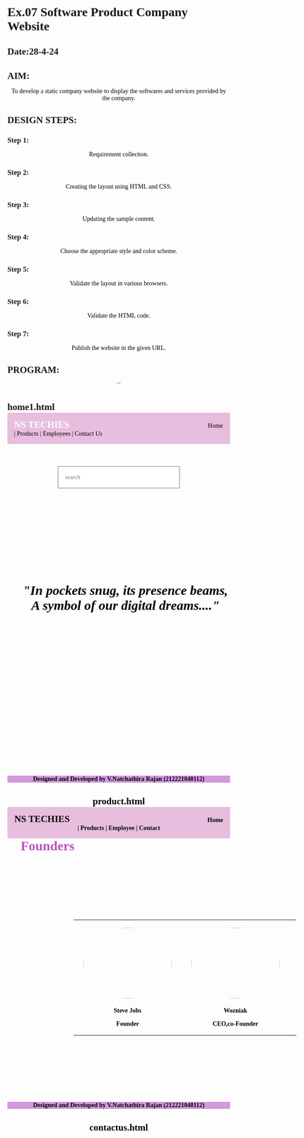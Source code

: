 # Ex.07 Software Product Company Website
## Date:28-4-24

## AIM:
To develop a static company website to display the softwares and services provided by the company.

## DESIGN STEPS:

### Step 1:
Requirement collection.

### Step 2:
Creating the layout using HTML and CSS.

### Step 3:
Updating the sample content.

### Step 4:
Choose the appropriate style and color scheme.

### Step 5:
Validate the layout in various browsers.

### Step 6:
Validate the HTML code.

### Step 7:
Publish the website in the given URL.

## PROGRAM:
``
## home1.html

<!DOCTYPE html>
<html lang="en">
<head>
    <meta charset="UTF-8">
    <meta name="viewport" content="width=device-width, initial-scale=1.0">
    <title>NS_Home</title>
    <style>
        *{
            margin:0;
            padding:0
        }
        #nav{
            background-color:rgb(231, 190, 222);
            color:rgb(8, 7, 7);
            padding: 15px;
    }
        li,h1,ul{
            display:inline;
        }
        ul{
            margin-left:60%;
        }
        a{
            color:black;
            text-decoration: none;
        }
        a:hover{
            color:rgb(128, 31, 31);
            cursor:pointer;
        }
        input{
            width: 60%;
            padding: 15px;  
        }
            .searchbar{
            padding:50px;
            text-align: center;
        }
        .box {
            display:inline-block;
            border-style:dotted ;
            border-radius: 10px;
            border-color: rgb(171, 204, 227);
            width: 400px;
            min-height: 300px;
            font-size: 20px;
            background-color:rgb(226, 168, 174);
        }
        .heading1{
            color:black;
            text-align: center;
            padding-top: 20px;
        }
        .heading2{
            color:rgba(85, 51, 18, 0.925);
            text-align: justify;
            font-size: 30px;
            margin-left: 30px;
        }
        .edge{
            padding-left: 900px;
        }
        .box{
            text-align: center;
        }
        .bottomdiv{
            background-color:rgb(222, 189, 232);
            color:white;
            text-align: center;
            position:relative;
            display:block;
            margin-top: 72px;}
        table{
            margin-center: 400px;
        }
    </style>
</head>
<body style="background-image: url('ns1.jpeg');>
    

<div class="header">
        <nav id="nav">
            <h1>
                NS TECHIES
            </h1>
                <ul>
                    <li class="li1"> 
                        <a href="home1.html" target="_blank">Home  |</a>
                    </li>
                    <li class="li2"> 
                        <a href="Products.html" target="_blank">Products  |</a>
                    </li>
                    <li class="li4"> 
                        <a href="person.html" target="_blank">Employees  |</a>
                    </li>
                    <li class="li5"> 
                        <a href="contactus.html" target="_blank">Contact Us</a>
                    </li>
                </ul>
        </nav>
    </div>
    <div class="searchbar">
    <input placeholder="search">
    </div>
        <div><pre class="heading2"><i><b>
"In pockets snug, its presence beams,
A symbol of our digital dreams...."<b></i></pre></div>
        <div class="edge">
            <div class="box">
            <h1 class="heading1">LOGIN HERE</h1>
            <br>
            <br>
            <form>
                <table cellpadding="15px" cellspacing="15px">
                    <tr>
                        <td>
                            Username:
                        </td>
                        <td>
                            <input type="email" name="name" placeholder="Enter a Email">
                        </td>
                    </tr>
                    <tr>
                        <td>
                            Password:
                        </td>
                        <td>
                            <input type="password" name="pwd" placeholder="Enter a Password">
                        </td>
                    </tr>
                    <tr>
                        <td colspan="2">
                            <input type="submit" value="LOGIN" style="background-color: black; color:aqua;">
                        </td>
                    </tr>
                </table>
                </form>
            </div>
        </div>
    <div class="bottomdiv">
        <p>Designed and Developed by V.Natchathira Rajan (212221040112)</p>
    </div>
</body>
<html>

## product.html

<!DOCTYPE html>
<html lang="en">
<head>
    <meta charset="UTF-8">
    <meta name="viewport" content="width=device-width, initial-scale=1.0">
    <title>NS_Products</title>
    <style>
        *{
            margin:0;
            padding:0;
            font-family:Cambria, Cochin, Georgia, Times, 'Times New Roman', serif;
        }
        #nav{
            background-color:rgb(231, 190, 222);
            color:white;
            padding: 15px;}
        li,.heading1,ul{
            display:inline;
        }
        ul{
            margin-left:60%
        }
        li{
            color:black;
        }
        li:hover{
            color:white;
            cursor:pointer;
        }
        input{
            width: 60%;
            padding: 15px;
        }
            .searchbar{
            padding:50px;
            text-align: center;
        }
        .box{
            border-color:black;
            border-width:2px;
            border-style:solid;
            display: inline-block;
            width: 414px;
        }
        .product{
         text-align: center;}
        .box{
            background-color:rgb(231, 190, 222);
            cursor:pointer;
        }
        a{
            color:black;
            text-decoration: none;
        }
        a:hover{
            color:white;
            cursor:pointer;
        }
        .heading2{
            padding-top: 100px;
            padding-bottom: 10px;
            text-align: center;
            color:rgb(180, 40, 40);
        }
        .bottomdiv{
            background-color:rgb(175, 118, 177);
            color:white;
            text-align: center;
            position:relative;
            display:block;
            margin-top: 56px;

        }
    </style>
</head>
<body style="background-image: url('ns1.jpeg'); background-size: cover;">
<nav id="nav">
            <h1 class="heading1">NS TECHIES</h1>
                <ul>
                    <li class="li1"> 
                        <a href="home1.html" target="_blank">Home  |</a>
                    </li>
                    <li class="li2"> 
                        <a href="Products.html" target="_blank">Products  |</a>
                    </li>
                    <li class="li4"> 
                        <a href="person.html" target="_blank">Employees  |</a>
                    </li>
                    <li class="li5"> 
                        <a href="contactus.html" target="_blank">Contact Us</a>
                    </li>
                </ul>
            </nav>
        </div>
        <h1 class="heading2">PRODUCTS</h1>
        <br>
        <div class="product">
            <div class="box">
                <img src="iphone 11 pro.jpeg" height="178" width="125">
                <h1>IPHONE 11 pro</h1>
                <p>The iPhone 11 Pro combines sleek design with powerful performance, featuring a stunning Super Retina XDR display, triple-camera system, and the lightning-fast A13 Bionic chip.</p>
            </div>
            <div class="box">
                <img src="iphone 11 pro max.jpeg">
                <h1>IPHONE 11 pro max</h1>
                <p>The iPhone 11 Pro Max is a powerhouse, featuring a stunning Super Retina XDR display, triple-camera system, and unparalleled performance.</p>
            </div>
            <div class="box">
                <img src="iphone 12 pro max.jpeg">
                <h1>IPHONE 12 pro max</h1>
                <p>The iPhone 12 Pro Max is the epitome of innovation, boasting a beautiful design, 5G capability, an advanced camera system, and the powerful A14 Bionic chip..</p>
            </div>
            <div class="box">
                <img src="iphone 13 pro max.jpeg">
                <h1>IPHONE 13 pro max</h1>
                <p>The iPhone 13 Pro Max takes excellence to new heights with its ProMotion display, enhanced camera capabilities, longer battery life, and lightning-fast performance powered by the A15 Bionic chip.</p>
            </div>
            <div class="box">
                <img src="iphon 14 max pro.jpeg">
                <h1>IPHONE 14 pro max</h1>
                <p>The iPhone 14 Pro Max sets new standards with its cutting-edge technology, including a refined design, improved camera system, faster processing with the A16 Bionic chip, and a host of innovative features that elevate your smartphone experience.</p>
            </div>
            <div class="box">
                <img src="iphone 15 pro max.jpeg">
                <h1>IPHONE 15 pro max</h1>
                <p>The iPhone 15 Pro Max is the latest flagship from Apple, featuring cutting-edge technology, advanced camera capabilities, blazing-fast performance, and a stunning design.</p>
            </div>
        </div>
    </div>
    <div class="bottomdiv">
        <p>Designed and Developed by V.Natchathira Rajan (212221040112)</p>
    </div>
</body>
</html>


## person.html
<!DOCTYPE html>
<html lang="en">
<head>
    <meta charset="UTF-8">
    <meta name="viewport" content="width=device-width, initial-scale=1.0">
    <title>Softweb Members</title>
    <style>
        *{
            margin:0;
            padding:0;
            font-family:Cambria, Cochin, Georgia, Times, 'Times New Roman', serif;
        }
        #nav{
            background-color:rgb(231, 190, 222);
            color:#000000;
            padding: 15px;
        }
        li,.heading1,ul{
            display:inline;
        }
        ul{
            margin-left:65%
        }
        li{
            color:lightblue;
        }
        li:hover{
            color:#fafafa;
            cursor:pointer;
        }
        input{
            width: 60%;
            padding: 15px;
        }
        a{
            color:teal;
text-decoration: none;
        }
        a:hover{
            color:#ffffff;
            cursor:pointer;
        }
        .heading2{
            padding-top: 100px;
            padding-bottom: 10px;
            text-align: center;
            color:#63b8c0;
        }
        .bottomdiv{
            background-color:aqua;
            color:black;
            text-align: center;
            position:relative;
            display:block;
            margin-top: 0.7px;}
        img{
            border-radius: 50%;
            width: 200px;
            display: inline;
            padding:15px;
            }
        .person{
            margin: 150px;
            text-align: center;
        }
        b,p{
            color:black;
            text-align: center;
        }
      
</style>
</head>
<body>
    <div class="header">
        <nav id="nav">
            <h1 class="heading1">NS TECHIES</h1>
                <ul>
                    <li class="li1"> 
                        <a href="home1.html" target="_blank">Home  |</a>
                    </li>
                    <li class="li2"> 
                        <a href="products.html" target="_blank">Products  |</a>
                    </li>
                    <li class="li4"> 
                        <a href="person.html" target="_blank">Employee |</a>
                    </li>
                    <li class="li5"> 
                        <a href="contactus.html" target="_blank">Contact</a>
                    </li>
                </ul>
            </nav>
        </div>
        <h1 class="heading2">Founders</h1>
        <table class="person">
            <tr>
                <td>
                    <img src="steve.jpeg" width="100" height="160">
                </td>
	            <td>
                    <img src="co founder ip.jpeg" width="100" height="160">
                </td>
		        <td>
                   <img src="1k.jpeg" width="100" height="160">
                </td>
                <td>
                    <img src="2d.jpeg" width="100" height="160" >
                </td>
                <td>
                    <img src="3d.jpeg" width="100" height="160">
                </td>
            </tr>
            <tr>
                <td>
                    <b>Steve Jobs</b>
                    <p>Founder</p>
                </td>
                <td>
                    <b>Wozniak</b>
                    <p>CEO,co-Founder</p>
                </td>
                <td>
                    <b>Virat</b>
                    <p>Co-Founder</p>
                </td>
                <td>
                    <b>Dhoni</b>
                    <p>Asst.Director</p>
                </td>
                <td>
                    <b>Mahi</b>
                    <p>Marketing Director</p>
                </td>
              </tr>
        </table>
    </div>
    <div class="bottomdiv">
        <p>Designed and Developed by V.Natchathira Rajan (212221040112)</p>
    </div>
</body>
</html>


## contactus.html


<!DOCTYPE html>
<html lang="en">
<head>
    <meta charset="UTF-8">
    <meta name="viewport" content="width=device-width, initial-scale=1.0">
    <title>NS_Contactus</title>
    <style>
        *{
            margin:0;
            padding:0;
            font-family:Cambria, Cochin, Georgia, Times, 'Times New Roman', serif;
        }
        #nav{
            background-color:rgb(231, 190, 222);
            color:white;
            padding: 15px;
            }
        li,.heading1,ul{
            display:inline;
        }
        ul{
            margin-left:60%
        }
        li{
            color:black;
        }
        li:hover{
            color:white;
            cursor:pointer;
        }
        input{
            width: 60%;
            padding: 15px;
        }
            .searchbar{
            padding:50px;
            text-align: center;
        }
        .box{
            border-color:black;
            border-width:2px;
            border-style:solid;
            display: inline-block;
            width: 414px;
        }
        .product{
            text-align: center;
            }
        .box{
            background-color:teal;
            cursor:pointer;
        }
        a{
            color:black;
            text-decoration: none;
        }
        a:hover{
            color:rgb(149, 28, 28);
            cursor:pointer;
        }
        .heading2{
            padding-top: 100px;
            padding-bottom: 10px;
            text-align: center;
            color: rgb(188, 84, 190);
        }
        .table1{
            color:rgb(66, 3, 3);
            font-size: large;
        }
        .contactus{
            margin-left:400px;
        }
        .heading3{
            padding-top: 30px;
            padding-bottom: 10px;
            text-align: center;
            color: rgb(219, 89, 113);
        }
        .table2{
            color:white;
            font-size: large;
            background-color:rgb(95, 92, 92);
            border-radius: 5px;
            border-style:dotted;
            border-color: rgb(41, 71, 190);}
        .queries{
            margin-left:600px;
        }
        .bottomdiv{
            background-color:rgb(211, 152, 221);
            color:white;
            text-align: center;
            position:relative;
            display:block;
            margin-top: 24px;

        }
    </style>
</head>
<body style="background-image: url('ns1.jpeg');>

<div class="header">
        <nav id="nav">
            <h1 class="heading1">NS TECHIES</h1>
                <ul>
                    <li class="li1"> 
                        <a href="home1.html" target="_blank">Home  |</a>
                    </li>
                    <li class="li2"> 
                        <a href="Products.html" target="_blank">Products  |</a>
                    </li>
                    <li class="li4"> 
                        <a href="person.html" target="_blank">Employees  |</a>
                    </li>
                    <li class="li5"> 
                        <a href="contactus.html" target="_blank">Contact Us</a>
                    </li>
                </ul>
            </nav>
        </div>
        <h1 class="heading2">CONTACT US</h1>
        <div class="contactus">
            <table cellpadding="15px" cellspacing="15px" class="table1">
                <tr>
                    <td>
                        ADDRESS :
                    </td>
                    <td>
                        Saveetha Nagar, Thandalam,Chennai-600049. 
                    </td>
                </tr>
                <tr>
                    <td>
                        LANDMARK :
                    </td>
                    <td>
                      Near Thandalam
                    </td>
                </tr>
                <tr>
                    <td>
                        Email :
                    </td>
                    <td>
                        nstechies35@gmail.com
                    </td>
                </tr>
                <tr>
                    <td>
                        PHONE :
                    </td>
                    <td>
                        7397083535
                    </td>
                </tr>
            </table>
        </div>
        <div>
            <h3 class="heading3">QUERIES</h3>
            <div class="queries">
                <table cellpadding="15px" cellspacing="15px" class="table2">
                    <tr>
                        <td>
                            NAME :
                        </td>
                        <td>
                            <input type="name" placeholder="Enter your name"> 
                        </td>
                    </tr>
                    <tr>
                        <td>
                            EMAIL :
                        </td>
                        <td>
                            <input type="email" placeholder="Enter your E-mail">
                        </td>
                    </tr>
                    <tr>
                        <td>
                            MESSAGE :
                        </td>
                        <td>
                            <input type="text" placeholder="Enter your text">
                        </td>
                    </tr>
                    <tr>
                        <td colspan="2">
                            <input type="submit" style="background-color: lightskyblue; color: black;">
                        </td>
                    </tr>
            </table>
        </div>
        <div class="bottomdiv">
            <p>Designed and Developed by V.Natchathira Rajan (212221040112)</p>
        </div>
    </div>
</body>
</html>
``

## OUTPUT
![alt text](<home web.png>)

![alt text](<product web.png>)
![alt text](<Screenshot 2024-04-28 205018.png>)
![alt text](<contact web.png>)

## RESULT:

The program for designing software company website using HTML and CSS is completed successfully.
